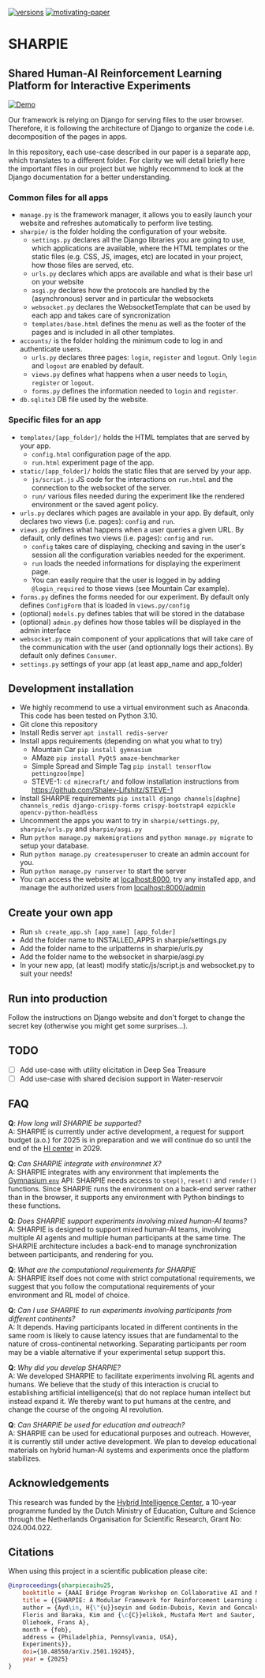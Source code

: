 [![versions](https://img.shields.io/badge/python-3.10-blue)](#) [![motivating-paper](https://img.shields.io/badge/paper-motivation-blue)](https://doi.org/10.48550/arXiv.2501.19245)

# SHARPIE
## Shared Human-AI Reinforcement Learning Platform for Interactive Experiments
[![Demo](https://github.com/libgoncalv/SHARPIE/blob/main/home/static/home/preview_image_1.png)](https://archive.org/embed/sharpie_demo_1_noaudio_captions)

Our framework is relying on Django for serving files to the user browser. Therefore, it is following the architecture of Django to organize the code i.e. decomposition of the pages in apps.

In this repository, each use-case described in our paper is a separate app, which translates to a different folder. For clarity we will detail briefly here the important files in our project but we highly recommend to look at the Django documentation for a better understanding.

### Common files for all apps
* `manage.py` is the framework manager, it allows you to easily launch your website and refreshes automatically to perform live testing.
* `sharpie/` is the folder holding the configuration of your website.
  * `settings.py` declares all the Django libraries you are going to use, which applications are available, where the HTML templates or the static files (e.g. CSS, JS, images, etc) are located in your project, how those files are served, etc.
  * `urls.py` declares which apps are available and what is their base url on your website
  * `asgi.py` declares how the protocols are handled by the (asynchronous) server and in particular the websockets
  * `websocket.py` declares the WebsocketTemplate that can be used by each app and takes care of syncronization
  * `templates/base.html` defines the menu as well as the footer of the pages and is included in all other templates.
* `accounts/` is the folder holding the minimum code to log in and authenticate users.
  * `urls.py` declares three pages: `login`, `register` and `logout`. Only `login` and `logout` are enabled by default.
  * `views.py` defines what happens when a user needs to `login`, `register` or `logout`.
  * `forms.py` defines the information needed to `login` and `register`.
* `db.sqlite3` DB file used by the website.

### Specific files for an app
* `templates/[app_folder]/` holds the HTML templates that are served by your app.
  * `config.html` configuration page of the app.
  * `run.html` experiment page of the app.
* `static/[app_folder]/` holds the static files that are served by your app.
  * `js/script.js` JS code for the interactions on `run.html` and the connection to the websocket of the server.
  * `run/` various files needed during the experiment like the rendered environment or the saved agent policy.
* `urls.py` declares which pages are available in your app. By default, only declares two views (i.e. pages): `config` and `run`.
* `views.py` defines what happens when a user queries a given URL. By default, only defines two views (i.e. pages): `config` and `run`.
  * `config` takes care of displaying, checking and saving in the user's session all the configuration variables needed for the experiment.
  * `run` loads the needed informations for displaying the experiment page.
  * You can easily require that the user is logged in by adding `@login_required` to those views (see Mountain Car example).
* `forms.py` defines the forms needed for our experiment. By default only defines `ConfigForm` that is loaded in `views.py/config`
* (optional) `models.py` defines tables that will be stored in the database
* (optional) `admin.py` defines how those tables will be displayed in the admin interface
* `websocket.py` main component of your applications that will take care of the communication with the user (and optionnally logs their actions). By default only defines `Consumer`. 
* `settings.py` settings of your app (at least app_name and app_folder)

## Development installation
* We highly recommend to use a virtual environment such as Anaconda. This code has been tested on Python 3.10.
* Git clone this repository
* Install Redis server `apt install redis-server`
* Install apps requirements (depending on what you what to try)
  * Mountain Car `pip install gymnasium`
  * AMaze `pip install PyQt5 amaze-benchmarker`
  * Simple Spread and Simple Tag `pip install tensorflow pettingzoo[mpe]`
  * STEVE-1: `cd minecraft/` and follow installation instructions from https://github.com/Shalev-Lifshitz/STEVE-1
* Install SHARPIE requirements `pip install django channels[daphne] channels_redis django-crispy-forms crispy-bootstrap4 ezpickle opencv-python-headless`
* Uncomment the apps you want to try in `sharpie/settings.py`, `sharpie/urls.py` and `sharpie/asgi.py`
* Run `python manage.py makemigrations` and `python manage.py migrate` to setup your database.
* Run `python manage.py createsuperuser` to create an admin account for you.
* Run `python manage.py runserver` to start the server
* You can access the website at [localhost:8000](localhost:8000), try any installed app, and manage the authorized users from [localhost:8000/admin](localhost:8000/admin)

## Create your own app
* Run `sh create_app.sh [app_name] [app_folder]`
* Add the folder name to INSTALLED_APPS in sharpie/settings.py
* Add the folder name to the urlpatterns in sharpie/urls.py
* Add the folder name to the websocket in sharpie/asgi.py
* In your new app, (at least) modify static/js/script.js and websocket.py to suit your needs!

## Run into production
Follow the instructions on Django website and don't forget to change the secret key (otherwise you might get some surprises...).

## TODO
- [ ] Add use-case with utility elicitation in Deep Sea Treasure
- [ ] Add use-case with shared decision support in Water-reservoir

## FAQ
**Q**: *How long will SHARPIE be supported?*  
A: SHARPIE is currently under active development, a request for support budget (a.o.) for 2025
is in preparation and we will continue do so until the end of the [HI
center](https://www.hybrid-intelligence-centre.nl/) in 2029.

**Q**: *Can SHARPIE integrate with environmnet X?*  
A: SHARPIE integrates with any environment that implements the
[Gymnasium ``env``](https://gymnasium.farama.org/api/env/) API: SHARPIE needs access to 
``step()``, ``reset()`` and ``render()`` functions. Since SHARPIE runs the environment on a
back-end server rather than in the browser, it supports any environment with Python bindings to these
functions.

**Q**: *Does SHARPIE support experiments involving mixed human-AI teams?*  
A: SHARPIE is designed to support mixed human-AI teams, involving multiple AI agents and multiple
human participants at the same time. The SHARPIE architecture includes a back-end to manage
synchronization between participants, and rendering for you.

**Q**: *What are the computational requirements for SHARPIE*  
A: SHARPIE itself does not come with strict computational requirements, we suggest that you follow
the computational requirements of your environment and RL model of choice.

**Q**: *Can I use SHARPIE to run experiments involving participants from different continents?*  
A: It depends. Having participants located in different continents in the same room is likely to
cause latency issues that are fundamental to the nature of cross-continental networking.
Separating participants per room may be a viable alternative if your experimental setup support
this.

**Q**: *Why did you develop SHARPIE?*  
A: We developed SHARPIE to facilitate experiments involving RL agents and humans. We believe that
the study of this interaction is crucial to establishing artificial intelligence(s) that do not
replace human intellect but instead expand it. We thereby want to put humans at the centre,
and change the course of the ongoing AI revolution.

**Q**: *Can SHARPIE be used for education and outreach?*  
A: SHARPIE can be used for educational purposes and outreach. However, it is currently still under
active development. We plan to develop educational materials on hybrid human-AI systems and
experiments once the platform stabilizes.

## Acknowledgements
This research was funded by the [Hybrid Intelligence
Center](https://hybridintelligence-centre.nl), a 10-year programme funded by the Dutch Ministry of
Education, Culture and Science through the Netherlands Organisation for Scientific Research, Grant
No: 024.004.022.

## Citations
When using this project in a scientific publication please cite:
```bibtex
@inproceedings{sharpiecaihu25,
    booktitle = {AAAI Bridge Program Workshop on Collaborative AI and Modeling of Humans},
    title = {{SHARPIE: A Modular Framework for Reinforcement Learning and Human-AI Interaction
    author = {Ayd\in, H{\"{u}}seyin and Godin-Dubois, Kevin and Goncalves Braz, Libio and den Hengst,
    Floris and Baraka, Kim and {\c{C}}elikok, Mustafa Mert and Sauter, Andreas and Wang, Shihan and
    Oliehoek, Frans A},
    month = {feb},
    address = {Philadelphia, Pennsylvania, USA},
    Experiments}},
    doi={10.48550/arXiv.2501.19245},
    year = {2025}
}
```
